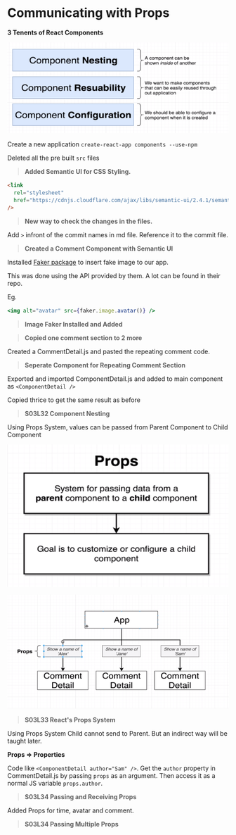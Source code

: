 # Communicating with Props

**3 Tenents of React Components**

![3 Tenents of React Components](../assets/MRR01.PNG)

Create a new application `create-react-app components --use-npm`

Deleted all the pre built `src` files

> **Added Semantic UI for CSS Styling.**

```html
<link
  rel="stylesheet"
  href="https://cdnjs.cloudflare.com/ajax/libs/semantic-ui/2.4.1/semantic.min.css"
/>
```

> **New way to check the changes in the files.**

Add `>` infront of the commit names in md file. Reference it to the commit file.

> **Created a Comment Component with Semantic UI**

Installed [Faker package](https://github.com/marak/Faker.js/) to insert fake image to our app.

This was done using the API provided by them. A lot can be found in their repo.

Eg.

```jsx
<img alt="avatar" src={faker.image.avatar()} />
```

> **Image Faker Installed and Added**

> **Copied one comment section to 2 more**

Created a CommentDetail.js and pasted the repeating comment code.

> **Seperate Component for Repeating Comment Section**

Exported and imported ComponentDetail.js and added to main component as `<ComponentDetail />`

Copied thrice to get the same result as before

> **S03L32 Component Nesting**

Using Props System, values can be passed from Parent Component to Child Component

![3 Tenents of React Components](../assets/MRR02.PNG)

![3 Tenents of React Components](../assets/MRR03.PNG)

> **S03L33 React's Props System**

Using Props System Child cannot send to Parent. But an indirect way will be taught later.

**Props => Properties**

Code like `<ComponentDetail author="Sam" />`.
Get the `author` property in CommentDetail.js by passing `props` as an argument.
Then access it as a normal JS variable `props.author`.

> **S03L34 Passing and Receiving Props**

Added Props for time, avatar and comment.

> **S03L34 Passing Multiple Props**
